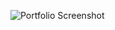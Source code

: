 ![Portfolio Screenshot](https://media.licdn.com/dms/image/v2/D5622AQGSRpv1FR4U3A/feedshare-shrink_1280/B56ZhxuO6MHkAo-/0/1754254603459?e=1758758400&v=beta&t=wDE1JvMeqhzwC1zCASb0jbBpNliWC925ZiReI_BWaFI)
